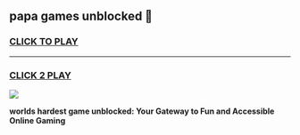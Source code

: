 
## papa games unblocked 👋
<h3>
<a href="https://premium.freeplayer.one?title=papa_games_unblocked&ref=13F">CLICK TO PLAY</a></h3>
<hr>

<h3>
<a href="https://premium.freeplayer.one?title=papa_games_unblocked&ref=13F">CLICK 2 PLAY</a>
  
</h3>

<a href="https://premium.freeplayer.one?title=papa_games_unblocked&ref=12F/"><img src="https://clearcache.store/games.png"></a>


**worlds hardest game unblocked: Your Gateway to Fun and Accessible Online Gaming**
